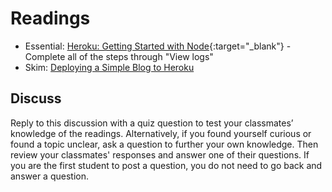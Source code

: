 # Readings

- Essential: [Heroku: Getting Started with Node](https://devcenter.heroku.com/articles/getting-started-with-nodejs#introduction){:target="_blank"} - Complete all of the steps through "View logs"
- Skim: [Deploying a Simple Blog to Heroku](https://howtonode.org/deploy-blog-to-heroku)

## Discuss

Reply to this discussion with a quiz question to test your classmates’ knowledge of the readings. Alternatively, if you found yourself curious or found a topic unclear, ask a question to further your own knowledge. Then review your classmates' responses and answer one of their questions. If you are the first student to post a question, you do not need to go back and answer a question.
